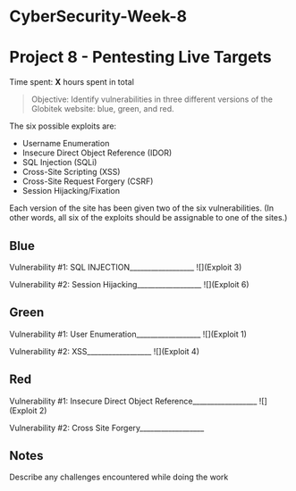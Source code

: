 # CyberSecurity-Week-8
# Project 8 - Pentesting Live Targets

Time spent: **X** hours spent in total

> Objective: Identify vulnerabilities in three different versions of the Globitek website: blue, green, and red.

The six possible exploits are:
* Username Enumeration
* Insecure Direct Object Reference (IDOR)
* SQL Injection (SQLi)
* Cross-Site Scripting (XSS)
* Cross-Site Request Forgery (CSRF)
* Session Hijacking/Fixation

Each version of the site has been given two of the six vulnerabilities. (In other words, all six of the exploits should be assignable to one of the sites.)

## Blue

Vulnerability #1: SQL INJECTION__________________
![](Exploit 3)

Vulnerability #2: Session Hijacking__________________
![](Exploit 6)

## Green

Vulnerability #1: User Enumeration__________________
![](Exploit 1)

Vulnerability #2: XSS__________________
![](Exploit 4)

## Red

Vulnerability #1: Insecure Direct Object Reference__________________
![](Exploit 2)

Vulnerability #2: Cross Site Forgery__________________


## Notes

Describe any challenges encountered while doing the work
